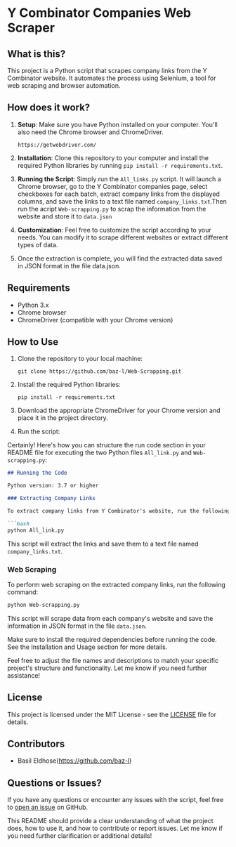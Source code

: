 # Y Combinator Companies Web Scraper

## What is this?

This project is a Python script that scrapes company links from the Y Combinator website. It automates the process using Selenium, a tool for web scraping and browser automation.

## How does it work?

1. **Setup**: Make sure you have Python installed on your computer. You'll also need the Chrome browser and ChromeDriver.                                                                   
   ```
   https://getwebdriver.com/
   ```
   
2. **Installation**: Clone this repository to your computer and install the required Python libraries by running `pip install -r requirements.txt`.

3. **Running the Script**: Simply run the `All_links.py` script. It will launch a Chrome browser, go to the Y Combinator companies page, select checkboxes for each batch, extract company links from the displayed columns, and save the links to a text file named `company_links.txt`.Then run the acript `Web-scrapping.py` to scrap the information from the website and store it to `data.json`

4. **Customization**: Feel free to customize the script according to your needs. You can modify it to scrape different websites or extract different types of data.
5. Once the extraction is complete, you will find the extracted data saved in JSON format in the file data.json.

## Requirements

- Python 3.x
- Chrome browser
- ChromeDriver (compatible with your Chrome version)

## How to Use

1. Clone the repository to your local machine:

   ```
   git clone https://github.com/baz-l/Web-Scrapping.git
   ```

2. Install the required Python libraries:

   ```
   pip install -r requirements.txt
   ```

3. Download the appropriate ChromeDriver for your Chrome version and place it in the project directory.

4. Run the script:

  Certainly! Here's how you can structure the run code section in your README file for executing the two Python files `All_link.py` and `Web-scrapping.py`:

```markdown
## Running the Code

Python version: 3.7 or higher

### Extracting Company Links

To extract company links from Y Combinator's website, run the following command:

```bash
python All_link.py
```

This script will extract the links and save them to a text file named `company_links.txt`.

### Web Scraping

To perform web scraping on the extracted company links, run the following command:

```bash
python Web-scrapping.py
```

This script will scrape data from each company's website and save the information in JSON format in the file `data.json`.

Make sure to install the required dependencies before running the code. See the Installation and Usage section for more details.

Feel free to adjust the file names and descriptions to match your specific project's structure and functionality. Let me know if you need further assistance!

## License

This project is licensed under the MIT License - see the [LICENSE](LICENSE) file for details.

## Contributors

- Basil Eldhose(https://github.com/baz-l)

## Questions or Issues?

If you have any questions or encounter any issues with the script, feel free to [open an issue](https://github.com/baz-l/ycombinator-web-scraper/issues) on GitHub.



This README should provide a clear understanding of what the project does, how to use it, and how to contribute or report issues. Let me know if you need further clarification or additional details!
